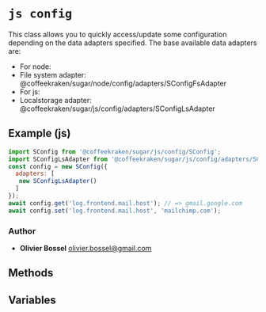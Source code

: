 


<!-- @namespace    sugar.js.config -->

# ```js config ```


This class allows you to quickly access/update some configuration depending on the data adapters specified.
The base available data adapters are:
- For node:
- File system adapter: @coffeekraken/sugar/node/config/adapters/SConfigFsAdapter
- For js:
- Localstorage adapter: @coffeekraken/sugar/js/config/adapters/SConfigLsAdapter



## Example (js)

```js
import SConfig from '@coffeekraken/sugar/js/config/SConfig';
import SConfigLsAdapter from '@coffeekraken/sugar/js/config/adapters/SConfigLsAdapter';
const config = new SConfig({
  adapters: [
   new SConfigLsAdapter()
  ]
});
await config.get('log.frontend.mail.host'); // => gmail.google.com
await config.set('log.frontend.mail.host', 'mailchimp.com');
```


### Author
- **Olivier Bossel** <a href="mailto:olivier.bossel@gmail.com">olivier.bossel@gmail.com</a> 


## Methods



## Variables


